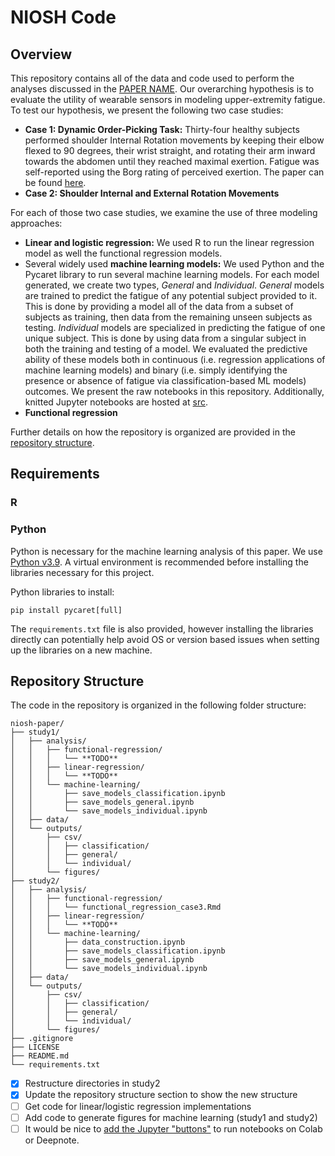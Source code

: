 # NIOSH Code

## Overview
This repository contains all of the data and code used to perform the analyses discussed in the [PAPER NAME](URL). Our overarching hypothesis is to evaluate the utility of wearable sensors in modeling upper-extremity fatigue. To test our hypothesis, we present the following two case studies:
  - **Case 1: Dynamic Order-Picking Task:** Thirty-four healthy subjects performed shoulder Internal Rotation movements by keeping their elbow flexed to 90 degrees, their wrist straight, and rotating their arm inward towards the abdomen until they reached maximal exertion. Fatigue was self-reported using the Borg rating of perceived exertion. The paper can be found [here](https://www.nature.com/articles/s41597-024-03254-8).
  - **Case 2: Shoulder Internal and External Rotation Movements**

For each of those two case studies, we examine the use of three modeling approaches:  
  - **Linear and logistic regression:** We used R to run the linear regression model as well the functional regression models.
  - Several widely used **machine learning models:** We used Python and the Pycaret library to run several machine learning models. For each model generated, we create two types, *General* and *Individual*. *General* models are trained to predict the fatigue of any potential subject provided to it. This is done by providing a model all of the data from a subset of subjects as training, then data from the remaining unseen subjects as testing. *Individual* models are specialized in predicting the fatigue of one unique subject. This is done by using data from a singular subject in both the training and testing of a model. We evaluated the predictive ability of these  models both in continuous (i.e. regression applications of machine learning models) and binary (i.e. simply identifying the presence or absence of fatigue via classification-based ML models) outcomes. We present the raw notebooks in this repository. Additionally, knitted Jupyter notebooks are hosted at [src](link).
  - **Functional regression**

Further details on how the repository is organized are provided in the [repository structure](#repository-structure).



## Requirements

### R


### Python
Python is necessary for the machine learning analysis of this paper. We use [Python v3.9](https://www.python.org/downloads/release/python-3910/). A virtual environment is recommended before installing the libraries necessary for this project.

Python libraries to install:
```
pip install pycaret[full]
```

The `requirements.txt` file is also provided, however installing the libraries directly can potentially help avoid OS or version based issues when setting up the libraries on a new machine.


## Repository Structure 

The code in the repository is organized in the following folder structure:

```
niosh-paper/
├── study1/
│   ├── analysis/
│   │   ├── functional-regression/
│   │   │   └── **TODO**
│   │   ├── linear-regression/
│   │   │   └── **TODO**
│   │   └── machine-learning/
│   │       ├── save_models_classification.ipynb
│   │       ├── save_models_general.ipynb
│   │       └── save_models_individual.ipynb
│   ├── data/
│   └── outputs/
│       ├── csv/
│       │   ├── classification/
│       │   ├── general/
│       │   └── individual/
│       └── figures/
├── study2/
│   ├── analysis/
│   │   ├── functional-regression/
│   │   │   └── functional_regression_case3.Rmd
│   │   ├── linear-regression/
│   │   │   └── **TODO**
│   │   └── machine-learning/
│   │       ├── data_construction.ipynb
│   │       ├── save_models_classification.ipynb
│   │       ├── save_models_general.ipynb
│   │       └── save_models_individual.ipynb
│   ├── data/
│   └── outputs/
│       ├── csv/
│       │   ├── classification/
│       │   ├── general/
│       │   └── individual/
│       └── figures/
├── .gitignore
├── LICENSE
├── README.md
└── requirements.txt
```

 - [x] Restructure directories in study2
 - [x] Update the repository structure section to show the new structure
 - [ ] Get code for linear/logistic regression implementations
 - [ ] Add code to generate figures for machine learning (study1 and study2)
 - [ ] It would be nice to [add the Jupyter "buttons"](https://openincolab.com/) to run notebooks on Colab or Deepnote. 
